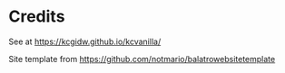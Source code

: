 # Credits

See at https://kcgidw.github.io/kcvanilla/

Site template from https://github.com/notmario/balatrowebsitetemplate
